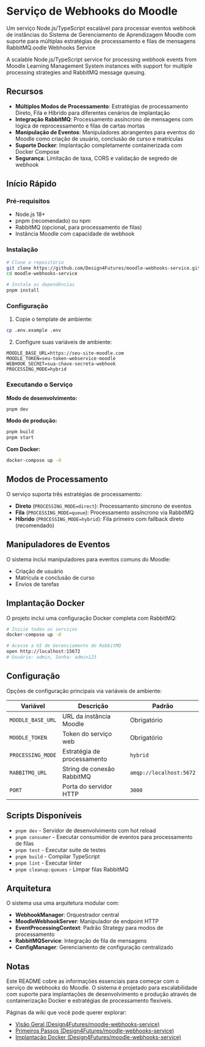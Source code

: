 # Serviço de Webhooks do Moodle

Um serviço Node.js/TypeScript escalável para processar eventos webhook de instâncias do Sistema de Gerenciamento de Aprendizagem Moodle com suporte para múltiplas estratégias de processamento e filas de mensagens RabbitMQ.oodle Webhooks Service

A scalable Node.js/TypeScript service for processing webhook events from Moodle Learning Management System instances with support for multiple processing strategies and RabbitMQ message queuing.

## Recursos

- **Múltiplos Modos de Processamento**: Estratégias de processamento Direto, Fila e Híbrido para diferentes cenários de implantação
- **Integração RabbitMQ**: Processamento assíncrono de mensagens com lógica de reprocessamento e filas de cartas mortas
- **Manipulação de Eventos**: Manipuladores abrangentes para eventos do Moodle como criação de usuário, conclusão de curso e matrículas
- **Suporte Docker**: Implantação completamente containerizada com Docker Compose
- **Segurança**: Limitação de taxa, CORS e validação de segredo de webhook

## Início Rápido

### Pré-requisitos

- Node.js 18+
- pnpm (recomendado) ou npm
- RabbitMQ (opcional, para processamento de filas)
- Instância Moodle com capacidade de webhook

### Instalação

```bash
# Clone o repositório
git clone https://github.com/Design4Futures/moodle-webhooks-service.git
cd moodle-webhooks-service

# Instale as dependências
pnpm install
```

### Configuração

1. Copie o template de ambiente:

```bash
cp .env.example .env
```

2. Configure suas variáveis de ambiente:

```env
MOODLE_BASE_URL=https://seu-site-moodle.com
MOODLE_TOKEN=seu-token-webservice-moodle
WEBHOOK_SECRET=sua-chave-secreta-webhook
PROCESSING_MODE=hybrid
```

### Executando o Serviço

**Modo de desenvolvimento:**

```bash
pnpm dev
```

**Modo de produção:**

```bash
pnpm build
pnpm start
```

**Com Docker:**

```bash
docker-compose up -d
```

## Modos de Processamento

O serviço suporta três estratégias de processamento:

- **Direto** (`PROCESSING_MODE=direct`): Processamento síncrono de eventos
- **Fila** (`PROCESSING_MODE=queue`): Processamento assíncrono via RabbitMQ
- **Híbrido** (`PROCESSING_MODE=hybrid`): Fila primeiro com fallback direto (recomendado)

## Manipuladores de Eventos

O sistema inclui manipuladores para eventos comuns do Moodle:

- Criação de usuário
- Matrícula e conclusão de curso
- Envios de tarefas

## Implantação Docker

O projeto inclui uma configuração Docker completa com RabbitMQ:

```bash
# Inicie todos os serviços
docker-compose up -d

# Acesse a UI de Gerenciamento do RabbitMQ
open http://localhost:15672
# Usuário: admin, Senha: admin123
```

## Configuração

Opções de configuração principais via variáveis de ambiente:

| Variável           | Descrição                  | Padrão                   |
| ------------------- | ---------------------------- | ------------------------- |
| `MOODLE_BASE_URL` | URL da instância Moodle     | Obrigatório              |
| `MOODLE_TOKEN`    | Token do serviço web        | Obrigatório              |
| `PROCESSING_MODE` | Estratégia de processamento | `hybrid`                |
| `RABBITMQ_URL`    | String de conexão RabbitMQ  | `amqp://localhost:5672` |
| `PORT`            | Porta do servidor HTTP       | `3000`                  |

## Scripts Disponíveis

- `pnpm dev` - Servidor de desenvolvimento com hot reload
- `pnpm consumer` - Executar consumidor de eventos para processamento de filas
- `pnpm test` - Executar suíte de testes
- `pnpm build` - Compilar TypeScript
- `pnpm lint` - Executar linter
- `pnpm cleanup:queues` - Limpar filas RabbitMQ

## Arquitetura

O sistema usa uma arquitetura modular com:

- **WebhookManager**: Orquestrador central
- **MoodleWebhookServer**: Manipulador de endpoint HTTP
- **EventProcessingContext**: Padrão Strategy para modos de processamento
- **RabbitMQService**: Integração de fila de mensagens
- **ConfigManager**: Gerenciamento de configuração centralizado

## Notas

Este README cobre as informações essenciais para começar com o serviço de webhooks do Moodle. O sistema é projetado para escalabilidade com suporte para implantações de desenvolvimento e produção através de containerização Docker e estratégias de processamento flexíveis.

Páginas da wiki que você pode querer explorar:

- [Visão Geral (Design4Futures/moodle-webhooks-service)](/wiki/Design4Futures/moodle-webhooks-service#1)
- [Primeiros Passos (Design4Futures/moodle-webhooks-service)](/wiki/Design4Futures/moodle-webhooks-service#2)
- [Implantação Docker (Design4Futures/moodle-webhooks-service)](/wiki/Design4Futures/moodle-webhooks-service#2.3)

